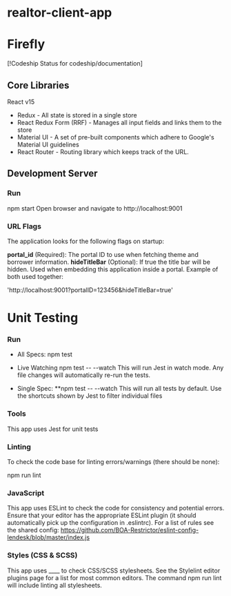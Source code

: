 # realtor-client-app


# Firefly
[!Codeship Status for codeship/documentation]

## Core Libraries

React v15
* Redux - All state is stored in a single store
* React Redux Form (RRF) - Manages all input fields and links them to the store
* Material UI - A set of pre-built components which adhere to Google's Material UI guidelines
* React Router - Routing library which keeps track of the URL.

## Development Server

### Run
npm start
Open browser and navigate to http://localhost:9001

### URL Flags
The application looks for the following flags on startup:

**portal_id** (Required): The portal ID to use when fetching theme and borrower information.
**hideTitleBar** (Optional): If true the title bar will be hidden. Used when embedding this application inside a portal.
Example of both used together:

'http://localhost:9001?portalID=123456&hideTitleBar=true'


# Unit Testing
###  Run

* All Specs:
npm test

* Live Watching
npm test -- --watch
This will run Jest in watch mode. Any file changes will automatically re-run the tests.

* Single Spec:
**npm test -- --watch
This will run all tests by default. Use the shortcuts shown by Jest to filter individual files

### Tools
This app uses Jest for unit tests

### Linting
To check the code base for linting errors/warnings (there should be none):

npm run lint

### JavaScript
This app uses ESLint to check the code for consistency and potential errors. Ensure that your editor has the appropriate ESLint plugin (it should automatically pick up the configuration in .eslintrc). For a list of rules see the shared config: https://github.com/BOA-Restrictor/eslint-config-lendesk/blob/master/index.js

### Styles (CSS & SCSS)
This app uses ____ to check CSS/SCSS stylesheets. See the Stylelint editor plugins page for a list for most common editors. The command npm run lint will include linting all stylesheets.
